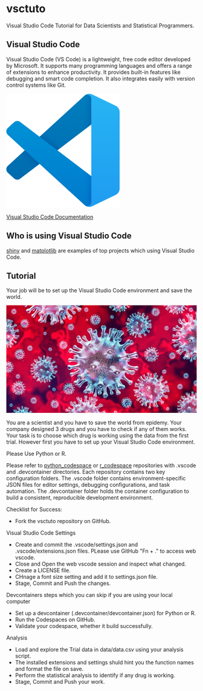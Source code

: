 # vsctuto

Visual Studio Code Tutorial for Data Scientists and Statistical Programmers.

## Visual Studio Code

Visual Studio Code (VS Code) is a lightweight, free code editor developed by Microsoft. It supports many programming languages and offers a range of extensions to enhance productivity. It provides built-in features like debugging and smart code completion. It also integrates easily with version control systems like Git.

<a href="https://code.visualstudio.com/docs"><img src="img/vscode.png" alt="Visual Studio Code Logo" height="300px" width="auto"></a>

[Visual Studio Code Documentation](https://code.visualstudio.com/docs)

## Who is using Visual Studio Code

[shiny](https://github.com/rstudio/shiny) and [matplotlib](https://github.com/matplotlib/matplotlib) are examples of top projects which using Visual Studio Code.

## Tutorial

Your job will be to set up the Visual Studio Code environment and save the world.

![Source: Springer Nature](img/virus.png)

You are a scientist and you have to save the world from epidemy.
Your company designed 3 drugs and you have to check if any of them works.
Your task is to choose which drug is working using the data from the first trial.
However first you have to set up your Visual Studio Code environment.

Please Use Python or R.

Please refer to [python_codespace](https://www.gtihub.com/polkas/python_codespace) or [r_codespace](https://www.gtihub.com/polkas/r_codespace) repositories with .vscode and .devcontainer directories. Each repository contains two key configuration folders. The .vscode folder contains environment-specific JSON files for editor settings, debugging configurations, and task automation. The .devcontainer folder holds the container configuration to build a consistent, reproducible development environment.

Checklist for Success:

* Fork the vsctuto repository on GitHub.

Visual Studio Code Settings

* Create and commit the .vscode/settings.json and .vscode/extensions.json files. PLease use GitHub "Fn + ." to access web vscode.
* Close and Open the web vscode session and inspect what changed.
* Create a LICENSE file.
* CHnage a font size setting and add it to settings.json file.
* Stage, Commit and Push the changes.


Devcontainers steps which you can skip if you are using your local computer

* Set up a devcontainer (.devcontainer/devcontainer.json) for Python or R. 
* Run the Codespaces on GitHub.
* Validate your codespace, whether it build successfully.

Analysis

* Load and explore the Trial data in data/data.csv using your analysis script.
* The installed extensions and settings shuld hint you the function names and format the file on save.
* Perform the statistical analysis to identify if any drug is working.
* Stage, Commit and Push your work.


